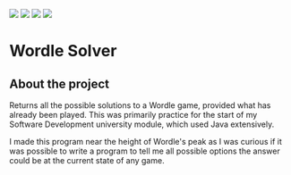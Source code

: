 <img src="https://img.shields.io/github/repo-size/Will1162/Wordle-Solver"/> <img src="https://img.shields.io/tokei/lines/github/Will1162/Wordle-Solver"/> <img src="https://img.shields.io/github/downloads/Will1162/Wordle-Solver/total"/> <img src="https://img.shields.io/github/last-commit/Will1162/Wordle-Solver"/>

# Wordle Solver

## About the project

Returns all the possible solutions to a Wordle game, provided what has already been played. This was primarily practice for the start of my Software Development university module, which used Java extensively. 

I made this program near the height of Wordle's peak as I was curious if it was possible to write a program to tell me all possible options the answer could be at the current state of any game.
